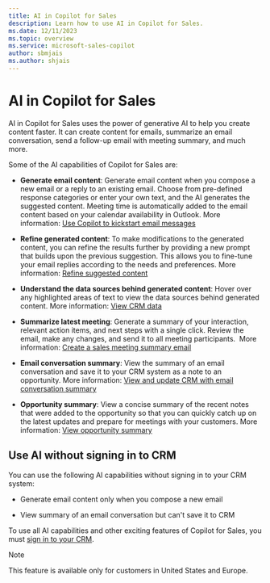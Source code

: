```yaml
---
title: AI in Copilot for Sales
description: Learn how to use AI in Copilot for Sales.
ms.date: 12/11/2023
ms.topic: overview
ms.service: microsoft-sales-copilot
author: sbmjais
ms.author: shjais
---
```


# AI in Copilot for Sales

AI in Copilot for Sales uses the power of generative AI to help you create content faster. It can create content for emails, summarize an email conversation, send a follow-up email with meeting summary, and much more.

Some of the AI capabilities of Copilot for Sales are:

- **Generate email content**: Generate email content when you compose a new email or a reply to an existing email. Choose from pre-defined response categories or enter your own text, and the AI generates the suggested content. Meeting time is automatically added to the email content based on your calendar availability in Outlook. More information: [Use Copilot to kickstart email messages](use-copilot-kickstart-email-messages.md)

- **Refine generated content**: To make modifications to the generated content, you can refine the results further by providing a new prompt that builds upon the previous suggestion. This allows you to fine-tune your email replies according to the needs and preferences. More information: [Refine suggested content](use-copilot-kickstart-email-messages.md#refine-suggested-content)

- **Understand the data sources behind generated content**: Hover over any highlighted areas of text to view the data sources behind generated content. More information: [View CRM data](use-copilot-kickstart-email-messages.md#view-data-source-in-suggested-content)

- **Summarize latest meeting**: Generate a summary of your interaction, relevant action items, and next steps with a single click. Review the email, make any changes, and send it to all meeting participants.  More information: [Create a sales meeting summary email](use-copilot-kickstart-email-messages.md#create-a-sales-meeting-summary-email)

- **Email conversation summary**: View the summary of an email conversation and save it to your CRM system as a note to an opportunity. More information: [View and update CRM with email conversation summary](view-save-email-summary-crm.md)

- **Opportunity summary**: View a concise summary of the recent notes that were added to the opportunity so that you can quickly catch up on the latest updates and prepare for meetings with your customers. More information: [View opportunity summary](view-opportunity-summary.md)

## Use AI without signing in to CRM

You can use the following AI capabilities without signing in to your CRM system:

- Generate email content only when you compose a new email

- View summary of an email conversation but can't save it to CRM

To use all AI capabilities and other exciting features of Copilot for Sales, you must [sign in to your CRM](use-sales-copilot-outlook.md#sign-in-to-crm).

> [!NOTE]
> This feature is available only for customers in United States and Europe.
